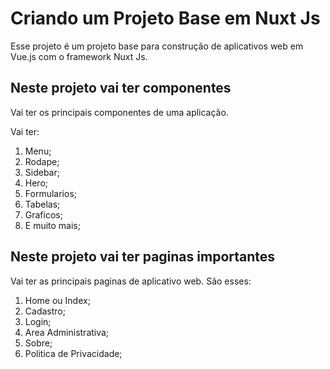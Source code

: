 # Criando um Projeto Base em Nuxt Js

Esse projeto é um projeto base para construção de aplicativos web em Vue.js com o framework Nuxt Js.

## Neste projeto vai ter componentes

Vai ter os principais componentes de uma aplicação.

Vai ter:

1. Menu;
2. Rodape;
3. Sidebar;
4. Hero;
5. Formularios;
6. Tabelas;
7. Graficos;
8. E muito mais;

## Neste projeto vai ter paginas importantes

Vai ter as principais paginas de aplicativo web.
São esses:

1. Home ou Index;
2. Cadastro;
3. Login;
4. Area Administrativa;
5. Sobre;
6. Politica de Privacidade;
